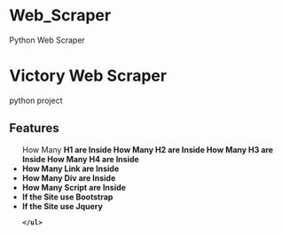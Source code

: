 # Web_Scraper
Python Web Scraper


<h1> Victory Web Scraper </h1>
<p> python project </p>



<h2> Features </h2>
<ul>
  <l1> How Many <strong>H1<strong> are Inside </li>
  <l1> How Many <strong>H2<strong> are Inside </li>
  <l1> How Many <strong>H3<strong> are Inside </li>
  <l1> How Many <strong>H4<strong> are Inside </li>
    
  <li> How Many <strong>Link<strong> are Inside</li>
  <li> How Many <strong>Div<strong> are Inside</li>
  <li> How Many <strong>Script<strong> are Inside</li> 
    
  <li> If the Site use <strong>Bootstrap<strong></li>  
  <li> If the Site use <strong>Jquery<strong></li>  
    
    </ul>
